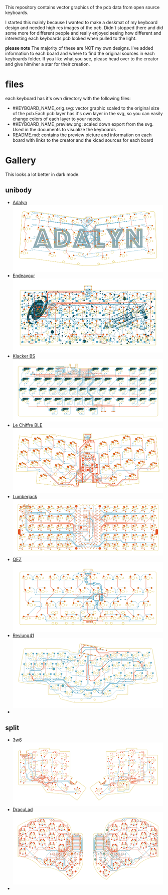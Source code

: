 This repository contains vector graphics of the pcb data from open source keyboards.

I started this mainly because I wanted to make a deskmat of my keyboard design and needed high res images of the pcb.
Didn't stopped there and did some more for different people and really enjoyed seeing how different and interesting each keyboards pcb looked when pulled to the light.

**please note**
The majority of these are NOT my own designs. I've added information to each board and where to find the original sources in each keyboards folder. If you like what you see, please head over to the creator and give him/her a star for their creation. 

# files
each keyboard has it's own directory with the following files: 
- #KEYBOARD_NAME_orig.svg: vector graphic scaled to the original size of the pcb.Each pcb layer has it's own layer in the svg, so you can easily change colors of each layer to your needs.
- #KEYBOARD_NAME_preview.png: scaled down export from the svg. Used in the documents to visualize the keyboards
- README.md: contains the preview picture and information on each board with links to the creator and the kicad sources for each board

# Gallery
This looks a lot better in dark mode.

## unibody
- [Adalyn](./Adalyn) ![Adalyn](./Adalyn/adalyn_preview.png)
- [Endeavour](./Endeavour) ![Endeavour](./Endeavour/endeavour_preview.png)
- [Klacker BS](./Klacker_BS) ![Klacker BS](./Klacker_BS/klacker_bs_preview.png)
- [Le Chiffre BLE](./Le_Chiffre_BLE) ![Le Chiffre BLE](./Le_Chiffre_BLE/lechiffreble_preview.png)
- [Lumberjack](./Lumberjack) ![Lumberjack](./Lumberjack/lumberjack_preview.png)
- [QEZ](./QEZ) ![QEZ](./QEZ/qez_preview.png)
- [Reviung41](./Reviung41) ![Reviung41](./Reviung41/reviung41_preview.png)
- 

## split
- [3w6](./3W6) ![3w6](./3W6/3w6_preview.png)
- [DracuLad](./DracuLad) ![DracuLad](./DracuLad/draculad_preview.png)
- 


